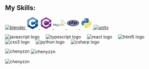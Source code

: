<h2 align="left">My Skills:</h2>
<p align="left"> <a href="https://www.blender.org/" target="_blank" rel="noreferrer"> <img src="https://download.blender.org/branding/community/blender_community_badge_white.svg" alt="blender" width="40" height="40"/> </a> <a href="https://www.w3schools.com/cpp/" target="_blank" rel="noreferrer"> <img src="https://raw.githubusercontent.com/devicons/devicon/master/icons/cplusplus/cplusplus-original.svg" alt="cplusplus" width="40" height="40"/> </a> <a href="https://www.w3schools.com/cs/" target="_blank" rel="noreferrer"> <img src="https://raw.githubusercontent.com/devicons/devicon/master/icons/csharp/csharp-original.svg" alt="csharp" width="40" height="40"/> </a> <a href="https://www.mysql.com/" target="_blank" rel="noreferrer"> <img src="https://raw.githubusercontent.com/devicons/devicon/master/icons/mysql/mysql-original-wordmark.svg" alt="mysql" width="40" height="40"/> </a> <a href="https://www.php.net" target="_blank" rel="noreferrer"> <img src="https://raw.githubusercontent.com/devicons/devicon/master/icons/php/php-original.svg" alt="php" width="40" height="40"/> </a> <a href="https://www.python.org" target="_blank" rel="noreferrer"> <img src="https://raw.githubusercontent.com/devicons/devicon/master/icons/python/python-original.svg" alt="python" width="40" height="40"/> </a> <a href="https://unity.com/" target="_blank" rel="noreferrer"> <img src="https://www.vectorlogo.zone/logos/unity3d/unity3d-icon.svg" alt="unity" width="40" height="40"/> </a> </p>

<div align="left">
<img src="https://cdn.jsdelivr.net/gh/devicons/devicon/icons/javascript/javascript-original.svg" height="30" alt="javascript logo"/>
<img width="12" />
<img src="https://cdn.jsdelivr.net/gh/devicons/devicon/icons/typescript/typescript-original.svg" height="30" alt="typescript logo"/>
<img width="12" />
<img src="https://cdn.jsdelivr.net/gh/devicons/devicon/icons/react/react-original.svg" height="30" alt="react logo" />
<img width="12" />
<img src="https://cdn.jsdelivr.net/gh/devicons/devicon/icons/html5/html5-original.svg" height="30" alt="html5 logo"/>
<img width="12"/>
<img src="https://cdn.jsdelivr.net/gh/devicons/devicon/icons/css3/css3-original.svg" height="30" alt="css3 logo"/>
<img width="12"/>
<img src="https://cdn.jsdelivr.net/gh/devicons/devicon/icons/python/python-original.svg" height="30" alt="python logo"/>
<img width="12" />
<img src="https://cdn.jsdelivr.net/gh/devicons/devicon/icons/csharp/csharp-original.svg" height="30" alt="csharp logo"/>
</div>

<p><img align="left" src="https://github-readme-stats.vercel.app/api/top-langs?username=chenyzzn&show_icons=true&locale=en&layout=compact" alt="chenyzzn" /></p>

<p>&nbsp;<img align="center" src="https://github-readme-stats.vercel.app/api?username=chenyzzn&show_icons=true&locale=en" alt="chenyzzn" /></p>

<p><img align="center" src="https://github-readme-streak-stats.herokuapp.com/?user=chenyzzn&" alt="chenyzzn" /></p>
